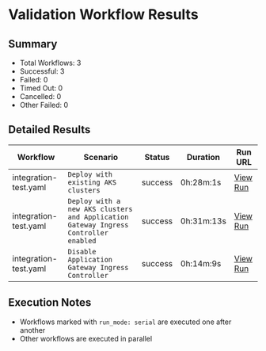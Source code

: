 # Validation Workflow Results

## Summary
- Total Workflows: 3
- Successful: 3
- Failed: 0
- Timed Out: 0
- Cancelled: 0
- Other Failed: 0

## Detailed Results

| Workflow | Scenario | Status | Duration | Run URL |
|----------|----------|---------|-----------|----------|
| integration-test.yaml | `Deploy with existing AKS clusters` | success | 0h:28m:1s | [View Run](https://github.com/azure-javaee/azure.liberty.aks/actions/runs/16745952711) |
| integration-test.yaml | `Deploy with a new AKS clusters and Application Gateway Ingress Controller enabled` | success | 0h:31m:13s | [View Run](https://github.com/azure-javaee/azure.liberty.aks/actions/runs/16746587723) |
| integration-test.yaml | `Disable Application Gateway Ingress Controller` | success | 0h:14m:9s | [View Run](https://github.com/azure-javaee/azure.liberty.aks/actions/runs/16747304517) |


## Execution Notes
- Workflows marked with `run_mode: serial` are executed one after another
- Other workflows are executed in parallel

